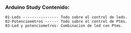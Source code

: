 
### Arduino Study Contenido:

    01-Leds ---------------- Todo sobre el control de leds.
    02-Potencioemtros ------ Todo sobre el control de Ptms.
    03-Led y potenciometros- Combinacion de led con Ptms.
